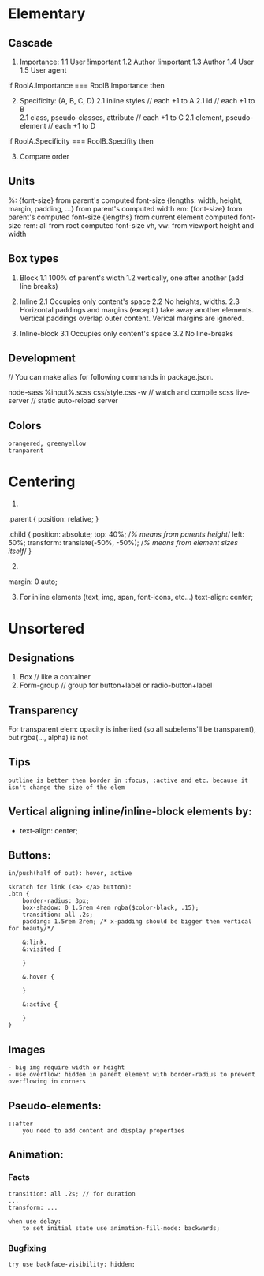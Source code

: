 # Elementary
## Cascade

1. Importance:
    1.1 User !important
    1.2 Author !important
    1.3 Author
    1.4 User
    1.5 User agent

if RoolA.Importance === RoolB.Importance then

2. Specificity: (A, B, C, D)
    2.1 inline styles                     // each +1 to A
    2.1 id                                // each +1 to B  
    2.1 class, pseudo-classes, attribute  // each +1 to C
    2.1 element, pseudo-element           // each +1 to D  

if  RoolA.Specificity === RoolB.Specifity then

3. Compare order

## Units

%:
    {font-size} from parent's computed font-size
    {lengths: width, height, margin, padding, ...} from parent's computed width
em:
    {font-size} from parent's computed font-size
    {lengths} from current element computed font-size
rem:
    all from root computed font-size
vh, vw:
    from viewport height and width

## Box types

1. Block
    1.1 100% of parent's width
    1.2 vertically, one after another (add line breaks)

2. Inline
    2.1 Occupies only content's space
    2.2 No heights, widths. 
    2.3 Horizontal paddings and margins (except <img>) take away another elements.
        Vertical paddings overlap outer content.
        Verical margins are ignored.

3. Inline-block
    3.1 Occupies only content's space
    3.2 No line-breaks

## Development

// You can make alias for following commands in package.json.

node-sass %input%.scss css/style.css -w // watch and compile scss
live-server // static auto-reload server    

## Colors
    orangered, greenyellow
    tranparent

# Centering

1.
.parent {
    position: relative;
}

.child {
    position: absolute;
    top: 40%; /*% means from parents height*/
    left: 50%;
    transform: translate(-50%, -50%); /*% means from element sizes itself*/
}

2. 

margin: 0 auto;

3. For inline elements (text, img, span, font-icons, etc...)
text-align: center;



# Unsortered

## Designations
1. Box // like a container
2. Form-group // group for button+label or radio-button+label


## Transparency

For transparent elem:
    opacity is inherited (so all subelems'll be transparent), but rgba(..., alpha) is not

## Tips
    outline is better then border in :focus, :active and etc. because it isn't change the size of the elem



## Vertical aligning inline/inline-block elements by:
- text-align: center;

## Buttons:
    in/push(half of out): hover, active
    
    skratch for link (<a> </a> button):
    .btn {
        border-radius: 3px;
        box-shadow: 0 1.5rem 4rem rgba($color-black, .15);
        transition: all .2s;
        padding: 1.5rem 2rem; /* x-padding should be bigger then vertical for beauty/*/
        
        &:link,
        &:visited {
    
        }
    
        &.hover {
    
        }
    
        &:active {
            
        }
    }
    
## Images
    - big img require width or height
    - use overflow: hidden in parent element with border-radius to prevent overflowing in corners
    
## Pseudo-elements:
    ::after
        you need to add content and display properties
        
## Animation:
### Facts
    transition: all .2s; // for duration
    ...
    transform: ...
    
    when use delay:
        to set initial state use animation-fill-mode: backwards;
        
### Bugfixing
    try use backface-visibility: hidden;
